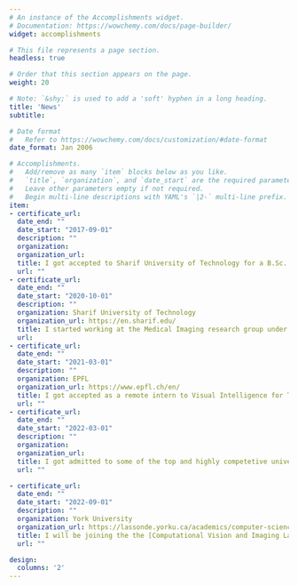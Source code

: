 ```yaml
---
# An instance of the Accomplishments widget.
# Documentation: https://wowchemy.com/docs/page-builder/
widget: accomplishments

# This file represents a page section.
headless: true

# Order that this section appears on the page.
weight: 20

# Note: `&shy;` is used to add a 'soft' hyphen in a long heading.
title: 'News'
subtitle:

# Date format
#   Refer to https://wowchemy.com/docs/customization/#date-format
date_format: Jan 2006

# Accomplishments.
#   Add/remove as many `item` blocks below as you like.
#   `title`, `organization`, and `date_start` are the required parameters.
#   Leave other parameters empty if not required.
#   Begin multi-line descriptions with YAML's `|2-` multi-line prefix.
item:
- certificate_url: 
  date_end: ""
  date_start: "2017-09-01"
  description: ""
  organization: 
  organization_url: 
  title: I got accepted to Sharif University of Technology for a B.Sc. in Computer Engineering.
  url: ""
- certificate_url: 
  date_end: ""
  date_start: "2020-10-01"
  description: ""
  organization: Sharif University of Technology 
  organization_url: https://en.sharif.edu/
  title: I started working at the Medical Imaging research group under the supervision of Prof. Mohammad Hossein Rohban.
  url: 
- certificate_url: 
  date_end: ""
  date_start: "2021-03-01"
  description: ""
  organization: EPFL
  organization_url: https://www.epfl.ch/en/
  title: I got accepted as a remote intern to Visual Intelligence for Transportation (VITA) Lab under supervision of Prof. Alexandre Alahi.
  url: ""
- certificate_url: 
  date_end: ""
  date_start: "2022-03-01"
  description: ""
  organization: 
  organization_url:
  title: I got admitted to some of the top and highly competetive universities in the world - Univesity of Southern Caliofornia (PhD in ECE), University of California Irvine (PhD in CS), University of British Columbia (MSc in BME) and York University (MSc in CS).
  url: ""

- certificate_url: 
  date_end: ""
  date_start: "2022-09-01"
  description: ""
  organization: York University
  organization_url: https://lassonde.yorku.ca/academics/computer-science
  title: I will be joining the the [Computational Vision and Imaging Lab at York University (CVIL@York)](https://cvil.eecs.yorku.ca/) and [Vector Institute](https://vectorinstitute.ai/).
  url: ""

design:
  columns: '2' 
---
```

